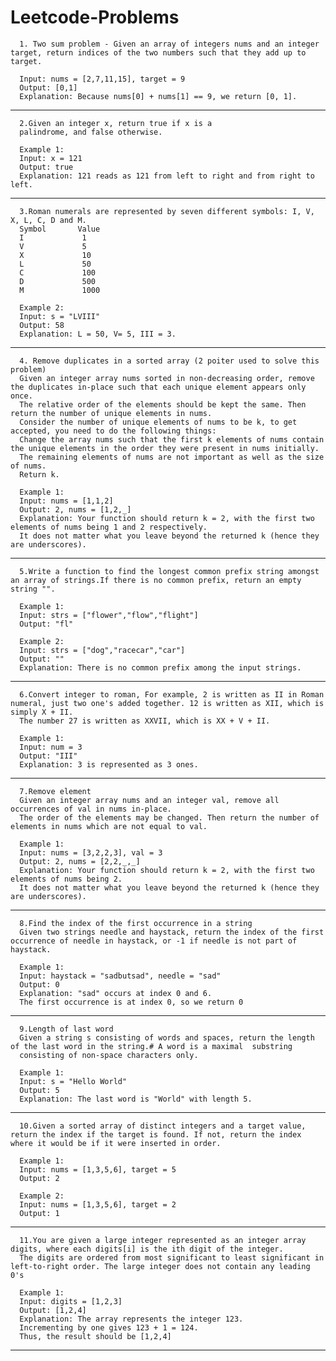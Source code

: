 # Leetcode-Problems

      1. Two sum problem - Given an array of integers nums and an integer target, return indices of the two numbers such that they add up to target.
      
      Input: nums = [2,7,11,15], target = 9
      Output: [0,1]
      Explanation: Because nums[0] + nums[1] == 9, we return [0, 1].

-----------------------------------------------------------------------------------------------------------------------------------------------------------
      
      2.Given an integer x, return true if x is a 
      palindrome, and false otherwise.
      
      Example 1:
      Input: x = 121
      Output: true
      Explanation: 121 reads as 121 from left to right and from right to left.

------------------------------------------------------------------------------------------------------------------------------------------------------------

      
      3.Roman numerals are represented by seven different symbols: I, V, X, L, C, D and M.
      Symbol       Value
      I             1
      V             5
      X             10
      L             50
      C             100
      D             500
      M             1000
      
      Example 2:
      Input: s = "LVIII"
      Output: 58
      Explanation: L = 50, V= 5, III = 3.

------------------------------------------------------------------------------------------------------------------------------------------------------------
      
      
      4. Remove duplicates in a sorted array (2 poiter used to solve this problem)
      Given an integer array nums sorted in non-decreasing order, remove the duplicates in-place such that each unique element appears only once. 
      The relative order of the elements should be kept the same. Then return the number of unique elements in nums.
      Consider the number of unique elements of nums to be k, to get accepted, you need to do the following things:
      Change the array nums such that the first k elements of nums contain the unique elements in the order they were present in nums initially. 
      The remaining elements of nums are not important as well as the size of nums.
      Return k.
      
      Example 1:
      Input: nums = [1,1,2]
      Output: 2, nums = [1,2,_]
      Explanation: Your function should return k = 2, with the first two elements of nums being 1 and 2 respectively.
      It does not matter what you leave beyond the returned k (hence they are underscores).

------------------------------------------------------------------------------------------------------------------------------------------------------------

      
      5.Write a function to find the longest common prefix string amongst an array of strings.If there is no common prefix, return an empty string "".
      
      Example 1:
      Input: strs = ["flower","flow","flight"]
      Output: "fl"
      
      Example 2:
      Input: strs = ["dog","racecar","car"]
      Output: ""
      Explanation: There is no common prefix among the input strings.


------------------------------------------------------------------------------------------------------------------------------------------------------------

      
      6.Convert integer to roman, For example, 2 is written as II in Roman numeral, just two one's added together. 12 is written as XII, which is simply X + II. 
      The number 27 is written as XXVII, which is XX + V + II.
      
      Example 1:
      Input: num = 3
      Output: "III"
      Explanation: 3 is represented as 3 ones.

------------------------------------------------------------------------------------------------------------------------------------------------------------
      7.Remove element
      Given an integer array nums and an integer val, remove all occurrences of val in nums in-place. 
      The order of the elements may be changed. Then return the number of elements in nums which are not equal to val.
      
      Example 1:
      Input: nums = [3,2,2,3], val = 3
      Output: 2, nums = [2,2,_,_]
      Explanation: Your function should return k = 2, with the first two elements of nums being 2.
      It does not matter what you leave beyond the returned k (hence they are underscores).
------------------------------------------------------------------------------------------------------------------------------------------------------------
      8.Find the index of the first occurrence in a string
      Given two strings needle and haystack, return the index of the first occurrence of needle in haystack, or -1 if needle is not part of haystack.
      
      Example 1:
      Input: haystack = "sadbutsad", needle = "sad"
      Output: 0
      Explanation: "sad" occurs at index 0 and 6.
      The first occurrence is at index 0, so we return 0
------------------------------------------------------------------------------------------------------------------------------------------------------------

      9.Length of last word
      Given a string s consisting of words and spaces, return the length of the last word in the string.# A word is a maximal  substring
      consisting of non-space characters only.
      
      Example 1:
      Input: s = "Hello World"
      Output: 5
      Explanation: The last word is "World" with length 5.

------------------------------------------------------------------------------------------------------------------------------------------------------------

      10.Given a sorted array of distinct integers and a target value, return the index if the target is found. If not, return the index where it would be if it were inserted in order.
      
      Example 1:
      Input: nums = [1,3,5,6], target = 5
      Output: 2
      
      Example 2:
      Input: nums = [1,3,5,6], target = 2
      Output: 1
------------------------------------------------------------------------------------------------------------------------------------------------------------

      11.You are given a large integer represented as an integer array digits, where each digits[i] is the ith digit of the integer. 
      The digits are ordered from most significant to least significant in left-to-right order. The large integer does not contain any leading 0's
      
      Example 1:
      Input: digits = [1,2,3]
      Output: [1,2,4]
      Explanation: The array represents the integer 123.
      Incrementing by one gives 123 + 1 = 124.
      Thus, the result should be [1,2,4]

------------------------------------------------------------------------------------------------------------------------------------------------------------


